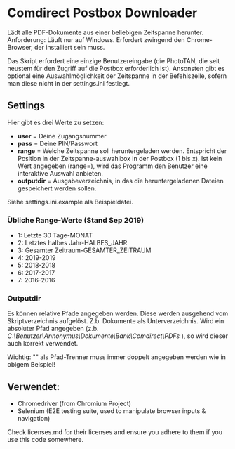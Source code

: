 # Comdirect Postbox Downloader

Lädt alle PDF-Dokumente aus einer beliebigen Zeitspanne herunter.
Anforderung: Läuft nur auf Windows. Erfordert zwingend den Chrome-Browser, der installiert sein muss.

Das Skript erfordert eine einzige Benutzereingabe (die PhotoTAN, die seit neustem für den Zugriff auf die Postbox erforderlich ist). Ansonsten gibt es optional eine Auswahlmöglichkeit der Zeitspanne in der Befehlszeile, sofern man diese nicht in der settings.ini festlegt.



## Settings
Hier gibt es drei Werte zu setzen:
- **user** = Deine Zugangsnummer
- **pass** = Deine PIN/Passwort
- **range** = Welche Zeitspanne soll heruntergeladen werden. Entspricht der Position in der Zeitspanne-auswahlbox in der Postbox (1 bis x). Ist kein Wert angegeben (range=), wird das Programm den Benutzer eine interaktive Auswahl anbieten.
- **outputdir** = Ausgabeverzeichnis, in das die heruntergeladenen Dateien gespeichert werden sollen.


Siehe settings.ini.example als Beispieldatei.

### Übliche Range-Werte (Stand Sep 2019)
- 1: Letzte 30 Tage-MONAT
- 2: Letztes halbes Jahr-HALBES_JAHR
- 3: Gesamter Zeitraum-GESAMTER_ZEITRAUM
- 4: 2019-2019
- 5: 2018-2018
- 6: 2017-2017
- 7: 2016-2016

### Outputdir
Es können relative Pfade angegeben werden. Diese werden ausgehend vom Skriptverzeichnis aufgelöst. Z.b. Dokumente als Unterverzeichnis.
Wird ein absoluter Pfad angegeben (z.b. *C:\\Benutzer\\Annonymus\\Dokumente\\Bank\\Comdirect\\PDFs* ), so wird dieser auch korrekt verwendet.

Wichtig: "\" als Pfad-Trenner muss immer doppelt angegeben werden wie in obigem Beispiel!


## Verwendet:
- Chromedriver (from Chromium Project)
- Selenium (E2E testing suite, used to manipulate browser inputs & navigation)

Check licenses.md for their licenses and ensure you adhere to them if you use this code somewhere.